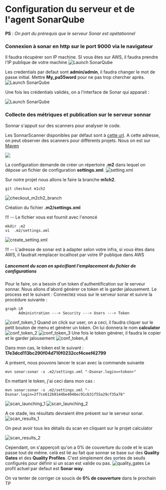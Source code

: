 # Configuration du serveur et de l'agent SonarQube
**PS** : *On part du prérequis que le serveur Sonar est opétationnel*

### Connexion à sonar en http sur le port 9000 via le navigateur

Il faudra récupérer son IP machine. SI vous êtes sur AWS, il faudra prendre l'IP publique de votre machine
![Launch SonarQube](Images/Accès%20à%20sonarQube.png)

Les credentials par defaut sont **admin/admin**, il faudra changer le mot de passe initial. Mettre **My_pa55word** pour ne pas trop chercher après.
![Launch SonarQube](Images/Sonar_update_password.PNG)

Une fois les crédentials validés, on a l'interface de Sonar qui apparait : 

![Launch SonarQube](Images/Sonar_interface.png)

### Collecte des métriques et publication sur le serveur sonnar
Sonnar s'appuit sur des scanners pour analyser le code.

Les SonnarScanner disponibles par défaut sont à [cette url](https://docs.sonarqube.org/latest/analysis/scan/sonarscanner/). A cette adresse, on peut observer des scanners pour différents projets. Nous on est sur [Maven](https://docs.sonarqube.org/latest/analysis/scan/sonarscanner-for-maven/)

![](Images/sonnar_scanner.png)

La configuration demande de créer un répertoire **.m2** dans lequel on dépose un fichier de configuration **settings.xml**. 
![setting.xml](Images/setting.xml.png)

Sur notre projet nous allons le faire la branche **m1ch2**.

```
git checkout m1ch2
```
![checkout_m2ch2_branch](Images/checkout_m2ch2_branch.PNG)

Création du fichier **.m2/settings.xml**

!!! -- Le fichier vous est fournit avec l'enoncé

```
mkdir .m2
vi  .m2/settings.xml
```
![create_setting.xml](Images/create_setting.xml.png)

!!! -- L'adresse de sonar est à adapter selon votre infra, si vous êtes dans AWS, il faudrait remplacer localhost par votre IP publique dans AWS
##### Lancement du scan en spécifiant l'emplacement du fichier de configurations 
Pour le faire, on a besoin d'un token d'authentification sur le serveur sonnar. Nous allons d'abord générer ce token et le garder jalousement. Le process est le suivant : 
Connectez vous sur le serveur sonar et suivre la procédure suivante : 

```mermaid
graph LR
      Administration ---> Security ---> Users ---> Token
```
![conf_token_1](Images/conf_token_1.png)
Quand on click sur user, on a ceci, il faudra cliquer sur le petit bouton de menu et générer un token. On lui donnera le nom **calculator**
![conf_token_2](Images/conf_token_2.png)
![conf_token_3](Images/conf_token_3.png)
Une fois le token générer, il faudra le copier et le garder jalousement
![conf_token_4](Images/conf_token_4.png)

Dans mon cas, le token est le suivant : **17e3dcd113bc290f04d710f0232ccf4ceef42799**

A présent, nous pouvons lancer le scan avec la commande suivante
```
mvn sonar:sonar -s .m2/settings.xml "-Dsonar.login=<token>"
```
En mettant le token, j'ai ceci dans mon cas : 
```
mvn sonar:sonar -s .m2/settings.xml "-Dsonar.login=2f7ce612b0144be4946ec91cb31f55a29cf35a76"
```
![scan_launching_1](Images/scan_launching_1.png)
![scan_launching_2](Images/scan_launching_2.png)

A ce stade, les résultats devraient être présent sur le serveur sonar.
![scan_results_1](Images/scan_resulst_1.png)

On peut avoir tous les détails du scan en cliquant sur le 
projet calculator

![scan_results_2](Images/scan_results_2.png)

Cependant, on s'apperçoit qu'on a 0% de couverture du code et le scan passe tout de même. celà est lié au fait que sonnar se base sur des **Quality Gates** et des **Quality Profiles**. C'est simplement des sortes de seuils configurés pour définir si un scan est valide ou pas.
![quality_gates](Images/quality_gates.png)
Le profil actuel par defaut est **Sonar way**. 

On va tenter de corriger ce soucis de **0% de couverture** dans le prochain TP
